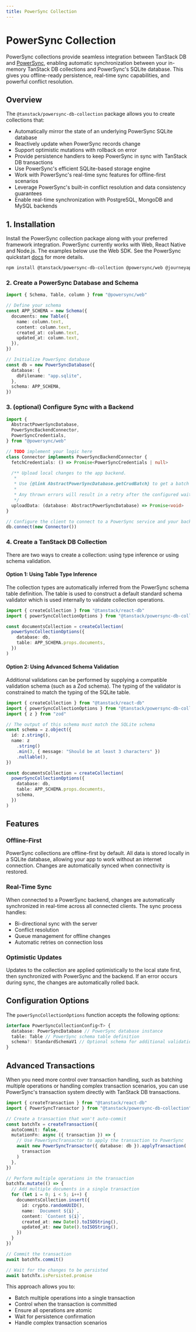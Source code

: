 ```yaml
---
title: PowerSync Collection
---
```


# PowerSync Collection

PowerSync collections provide seamless integration between TanStack DB and [PowerSync](https://powersync.com), enabling automatic synchronization between your in-memory TanStack DB collections and PowerSync's SQLite database. This gives you offline-ready persistence, real-time sync capabilities, and powerful conflict resolution.

## Overview

The `@tanstack/powersync-db-collection` package allows you to create collections that:

- Automatically mirror the state of an underlying PowerSync SQLite database
- Reactively update when PowerSync records change
- Support optimistic mutations with rollback on error
- Provide persistence handlers to keep PowerSync in sync with TanStack DB transactions
- Use PowerSync's efficient SQLite-based storage engine
- Work with PowerSync's real-time sync features for offline-first scenarios
- Leverage PowerSync's built-in conflict resolution and data consistency guarantees
- Enable real-time synchronization with PostgreSQL, MongoDB and MySQL backends

## 1. Installation

Install the PowerSync collection package along with your preferred framework integration.
PowerSync currently works with Web, React Native and Node.js. The examples below use the Web SDK.
See the PowerSync quickstart [docs](https://docs.powersync.com/installation/quickstart-guide) for more details.

```bash
npm install @tanstack/powersync-db-collection @powersync/web @journeyapps/wa-sqlite
```

### 2. Create a PowerSync Database and Schema

```ts
import { Schema, Table, column } from "@powersync/web"

// Define your schema
const APP_SCHEMA = new Schema({
  documents: new Table({
    name: column.text,
    content: column.text,
    created_at: column.text,
    updated_at: column.text,
  }),
})

// Initialize PowerSync database
const db = new PowerSyncDatabase({
  database: {
    dbFilename: "app.sqlite",
  },
  schema: APP_SCHEMA,
})
```

### 3. (optional) Configure Sync with a Backend

```ts
import {
  AbstractPowerSyncDatabase,
  PowerSyncBackendConnector,
  PowerSyncCredentials,
} from "@powersync/web"

// TODO implement your logic here
class Connector implements PowerSyncBackendConnector {
  fetchCredentials: () => Promise<PowerSyncCredentials | null>

  /** Upload local changes to the app backend.
   *
   * Use {@link AbstractPowerSyncDatabase.getCrudBatch} to get a batch of changes to upload.
   *
   * Any thrown errors will result in a retry after the configured wait period (default: 5 seconds).
   */
  uploadData: (database: AbstractPowerSyncDatabase) => Promise<void>
}

// Configure the client to connect to a PowerSync service and your backend
db.connect(new Connector())
```

### 4. Create a TanStack DB Collection

There are two ways to create a collection: using type inference or using schema validation.

#### Option 1: Using Table Type Inference

The collection types are automatically inferred from the PowerSync schema table definition. The table is used to construct a default standard schema validator which is used internally to validate collection operations.

```ts
import { createCollection } from "@tanstack/react-db"
import { powerSyncCollectionOptions } from "@tanstack/powersync-db-collection"

const documentsCollection = createCollection(
  powerSyncCollectionOptions({
    database: db,
    table: APP_SCHEMA.props.documents,
  })
)
```

#### Option 2: Using Advanced Schema Validation

Additional validations can be performed by supplying a compatible validation schema (such as a Zod schema). The typing of the validator is constrained to match the typing of the SQLite table.

```ts
import { createCollection } from "@tanstack/react-db"
import { powerSyncCollectionOptions } from "@tanstack/powersync-db-collection"
import { z } from "zod"

// The output of this schema must match the SQLite schema
const schema = z.object({
  id: z.string(),
  name: z
    .string()
    .min(3, { message: "Should be at least 3 characters" })
    .nullable(),
})

const documentsCollection = createCollection(
  powerSyncCollectionOptions({
    database: db,
    table: APP_SCHEMA.props.documents,
    schema,
  })
)
```

## Features

### Offline-First

PowerSync collections are offline-first by default. All data is stored locally in a SQLite database, allowing your app to work without an internet connection. Changes are automatically synced when connectivity is restored.

### Real-Time Sync

When connected to a PowerSync backend, changes are automatically synchronized in real-time across all connected clients. The sync process handles:

- Bi-directional sync with the server
- Conflict resolution
- Queue management for offline changes
- Automatic retries on connection loss

### Optimistic Updates

Updates to the collection are applied optimistically to the local state first, then synchronized with PowerSync and the backend. If an error occurs during sync, the changes are automatically rolled back.

## Configuration Options

The `powerSyncCollectionOptions` function accepts the following options:

```ts
interface PowerSyncCollectionConfig<T> {
  database: PowerSyncDatabase // PowerSync database instance
  table: Table // PowerSync schema table definition
  schema?: StandardSchemaV1 // Optional schema for additional validation (e.g., Zod schema)
}
```

## Advanced Transactions

When you need more control over transaction handling, such as batching multiple operations or handling complex transaction scenarios, you can use PowerSync's transaction system directly with TanStack DB transactions.

```ts
import { createTransaction } from "@tanstack/react-db"
import { PowerSyncTransactor } from "@tanstack/powersync-db-collection"

// Create a transaction that won't auto-commit
const batchTx = createTransaction({
  autoCommit: false,
  mutationFn: async ({ transaction }) => {
    // Use PowerSyncTransactor to apply the transaction to PowerSync
    await new PowerSyncTransactor({ database: db }).applyTransaction(
      transaction
    )
  },
})

// Perform multiple operations in the transaction
batchTx.mutate(() => {
  // Add multiple documents in a single transaction
  for (let i = 0; i < 5; i++) {
    documentsCollection.insert({
      id: crypto.randomUUID(),
      name: `Document ${i}`,
      content: `Content ${i}`,
      created_at: new Date().toISOString(),
      updated_at: new Date().toISOString(),
    })
  }
})

// Commit the transaction
await batchTx.commit()

// Wait for the changes to be persisted
await batchTx.isPersisted.promise
```

This approach allows you to:

- Batch multiple operations into a single transaction
- Control when the transaction is committed
- Ensure all operations are atomic
- Wait for persistence confirmation
- Handle complex transaction scenarios
